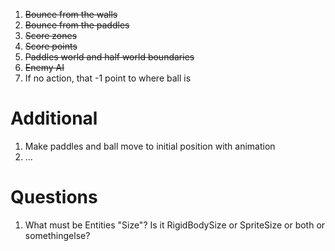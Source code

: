 
1. ~~Bounce from the walls~~
1. ~~Bounce from the paddles~~
1. ~~Score zones~~
1. ~~Score points~~
1. ~~Paddles world and half world boundaries~~
1. ~~Enemy AI~~
1. If no action, that -1 point to where ball is

# Additional

1. Make paddles and ball move to initial position with animation
1. ...

# Questions

1. What must be Entities "Size"? Is it RigidBodySize or SpriteSize or both or somethingelse? 